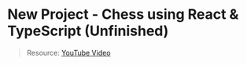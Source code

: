 # New Project - Chess using React & TypeScript (Unfinished)

> Resource: [YouTube Video](https://www.youtube.com/watch?v=mUvYGUYMvKo)